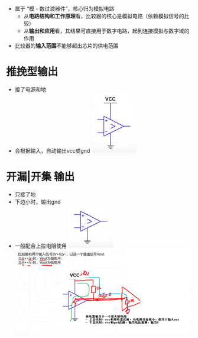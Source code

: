 -  属于 “模 - 数过渡器件”，核心归为模拟电路
	- 从**电路结构和工作原理**看，比较器的核心是模拟电路（依赖模拟信号的比较）
	- 从**输出和应用**看，其结果可直接用于数字电路，起到连接模拟与数字域的作用
- 比较器的**输入范围**不能够超出芯片的供电范围

# 推挽型输出
- 接了电源和地
- 会根据输入，自动输出vcc或gnd
![](../photo/Pasted%20image%2020250805155559.png)

# 开漏|开集 输出
- 只接了地
- 下边小时，输出gnd
- 一般配合上拉电阻使用
![](../photo/Pasted%20image%2020250805155815.png)
![](../photo/Pasted%20image%2020250805160614.png)